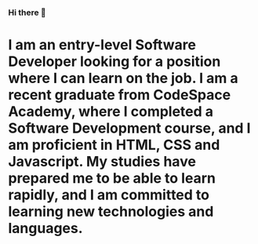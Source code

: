 ### Hi there 👋

# I am an entry-level Software Developer looking for a position where I can learn on the job. I am a recent graduate from CodeSpace Academy, where I completed a Software Development course, and I am proficient in HTML, CSS and Javascript. My studies have prepared me to be able to learn rapidly, and I am committed to learning new technologies and languages.

<!--
**saarahabdel/saarahabdel** is a ✨ _special_ ✨ repository because its `README.md` (this file) appears on your GitHub profile.

Here are some ideas to get you started:

- 🔭 I’m currently working on ...
- 🌱 I’m currently learning ...
- 👯 I’m looking to collaborate on ...
- 🤔 I’m looking for help with ...
- 💬 Ask me about ...
- 📫 How to reach me: ...
- 😄 Pronouns: ...
- ⚡ Fun fact: ...
-->

